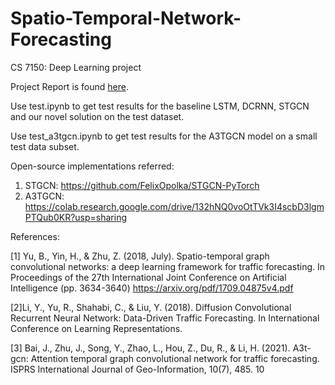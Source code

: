 # Spatio-Temporal-Network-Forecasting
CS 7150: Deep Learning project

Project Report is found [here](https://github.com/kedarghule/Spatio-Temporal-Network-Forecasting/blob/main/Group14_ProjectReport.pdf).

Use test.ipynb to get test results for the baseline LSTM, DCRNN, STGCN and our novel solution on the test dataset.

Use test_a3tgcn.ipynb to get test results for the A3TGCN model on a small test data subset.

Open-source implementations referred:

1) STGCN: https://github.com/FelixOpolka/STGCN-PyTorch
2) A3TGCN: https://colab.research.google.com/drive/132hNQ0voOtTVk3I4scbD3lgmPTQub0KR?usp=sharing

References:

[1] Yu, B., Yin, H., & Zhu, Z. (2018, July). Spatio-temporal graph convolutional networks: a deep learning framework for traffic forecasting. In Proceedings of the 27th International Joint Conference on Artificial Intelligence (pp. 3634-3640) https://arxiv.org/pdf/1709.04875v4.pdf

[2]Li, Y., Yu, R., Shahabi, C., & Liu, Y. (2018). Diffusion Convolutional Recurrent Neural Network: Data-Driven Traffic Forecasting. In International Conference on Learning Representations. 

[3] Bai, J., Zhu, J., Song, Y., Zhao, L., Hou, Z., Du, R., & Li, H. (2021). A3t-gcn: Attention temporal graph convolutional network for traffic forecasting. ISPRS International Journal of Geo-Information, 10(7), 485. 10
